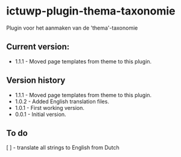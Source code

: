 # ictuwp-plugin-thema-taxonomie
Plugin voor het aanmaken van de 'thema'-taxonomie


## Current version:
* 1.1.1 - Moved page templates from theme to this plugin. 

## Version history
* 1.1.1 - Moved page templates from theme to this plugin. 
* 1.0.2 - Added English translation files.
* 1.0.1 - First working version.
* 0.0.1 - Initial version.

## To do
[ ] - translate all strings to English from Dutch
